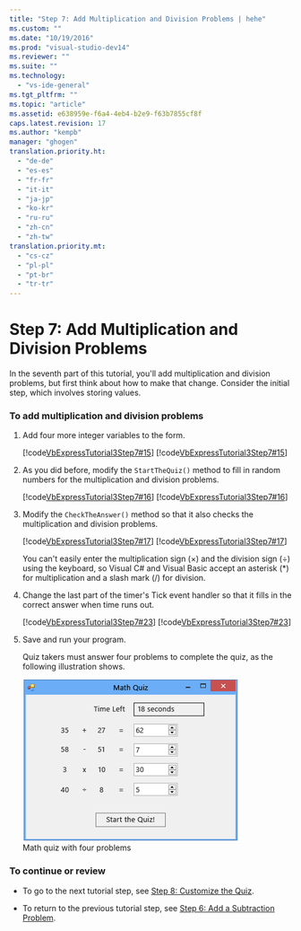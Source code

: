 ```yaml
---
title: "Step 7: Add Multiplication and Division Problems | hehe"
ms.custom: ""
ms.date: "10/19/2016"
ms.prod: "visual-studio-dev14"
ms.reviewer: ""
ms.suite: ""
ms.technology: 
  - "vs-ide-general"
ms.tgt_pltfrm: ""
ms.topic: "article"
ms.assetid: e638959e-f6a4-4eb4-b2e9-f63b7855cf8f
caps.latest.revision: 17
ms.author: "kempb"
manager: "ghogen"
translation.priority.ht: 
  - "de-de"
  - "es-es"
  - "fr-fr"
  - "it-it"
  - "ja-jp"
  - "ko-kr"
  - "ru-ru"
  - "zh-cn"
  - "zh-tw"
translation.priority.mt: 
  - "cs-cz"
  - "pl-pl"
  - "pt-br"
  - "tr-tr"
---
```

# Step 7: Add Multiplication and Division Problems
In the seventh part of this tutorial, you'll add multiplication and division problems, but first think about how to make that change. Consider the initial step, which involves storing values.  
  
### To add multiplication and division problems  
  
1.  Add four more integer variables to the form.  
  
     [!code[VbExpressTutorial3Step7#15](../ide/codesnippet/VisualBasic/step-7--add-multiplication-and-division-problems_1.vb)]
[!code[VbExpressTutorial3Step7#15](../ide/codesnippet/CSharp/step-7--add-multiplication-and-division-problems_1.cs)]  
  
2.  As you did before, modify the `StartTheQuiz()` method to fill in random numbers for the multiplication and division problems.  
  
     [!code[VbExpressTutorial3Step7#16](../ide/codesnippet/VisualBasic/step-7--add-multiplication-and-division-problems_2.vb)]
[!code[VbExpressTutorial3Step7#16](../ide/codesnippet/CSharp/step-7--add-multiplication-and-division-problems_2.cs)]  
  
3.  Modify the `CheckTheAnswer()` method so that it also checks the multiplication and division problems.  
  
     [!code[VbExpressTutorial3Step7#17](../ide/codesnippet/VisualBasic/step-7--add-multiplication-and-division-problems_3.vb)]
[!code[VbExpressTutorial3Step7#17](../ide/codesnippet/CSharp/step-7--add-multiplication-and-division-problems_3.cs)]  
  
     You can't easily enter the multiplication sign (×) and the division sign (÷) using the keyboard, so Visual C# and Visual Basic accept an asterisk (*) for multiplication and a slash mark (/) for division.  
  
4.  Change the last part of the timer's Tick event handler so that it fills in the correct answer when time runs out.  
  
     [!code[VbExpressTutorial3Step7#23](../ide/codesnippet/VisualBasic/step-7--add-multiplication-and-division-problems_4.vb)]
[!code[VbExpressTutorial3Step7#23](../ide/codesnippet/CSharp/step-7--add-multiplication-and-division-problems_4.cs)]  
  
5.  Save and run your program.  
  
     Quiz takers must answer four problems to complete the quiz, as the following illustration shows.  
  
     ![Math quiz with four problems](../ide/media/express_finishedquiz.png "Express_FinishedQuiz")  
Math quiz with four problems  
  
### To continue or review  
  
-   To go to the next tutorial step, see [Step 8: Customize the Quiz](../ide/step-8--customize-the-quiz.md).  
  
-   To return to the previous tutorial step, see [Step 6: Add a Subtraction Problem](../ide/step-6--add-a-subtraction-problem.md).